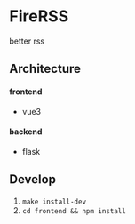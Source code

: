 # FireRSS
better rss

## Architecture
#### frontend
- vue3

#### backend
- flask

## Develop
1. `make install-dev`
2. `cd frontend && npm install`
